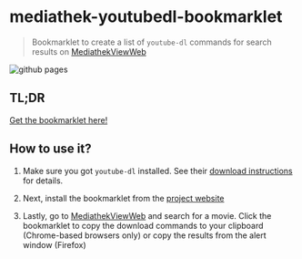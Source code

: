 # mediathek-youtubedl-bookmarklet

> Bookmarklet to create a list of `youtube-dl` commands for search results on [MediathekViewWeb](http://mediathekviewweb.de/)

![github pages](https://github.com/idleberg/mediathek-youtubedl-bookmarklet/workflows/github%20pages/badge.svg)

## TL;DR

[Get the bookmarklet here!](https://idleberg.github.io/mediathek-youtubedl-bookmarklet/)

## How to use it?

1. Make sure you got `youtube-dl` installed. See their [download instructions](http://ytdl-org.github.io/youtube-dl/download.html) for details.

2. Next, install the bookmarklet from the [project website]((https://idleberg.github.io/mediathek-youtubedl-bookmarklet/))

3. Lastly, go to [MediathekViewWeb](http://mediathekviewweb.de/) and search for a movie. Click the bookmarklet to copy the download commands to your clipboard (Chrome-based browsers only) or copy the results from the alert window (Firefox)
